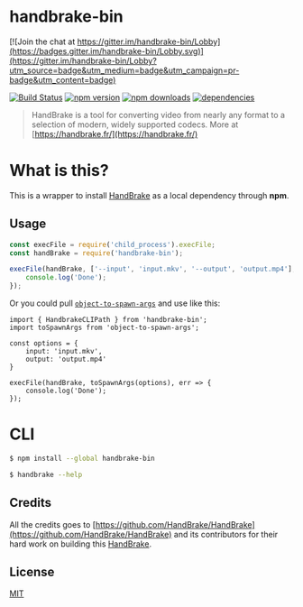 # handbrake-bin

[![Join the chat at https://gitter.im/handbrake-bin/Lobby](https://badges.gitter.im/handbrake-bin/Lobby.svg)](https://gitter.im/handbrake-bin/Lobby?utm_source=badge&utm_medium=badge&utm_campaign=pr-badge&utm_content=badge)

[![Build Status](https://travis-ci.org/Milewski/handbrake-bin.svg?branch=master)](https://travis-ci.org/Milewski/handbrake-bin)
[![npm version](https://badge.fury.io/js/handbrake-bin.svg)](https://badge.fury.io/js/handbrake-bin)
[![npm downloads](https://img.shields.io/npm/dm/handbrake-bin.svg)](https://www.npmjs.com/package/handbrake-bin)
[![dependencies](https://david-dm.org/Milewski/handbrake-bin.svg)](https://www.npmjs.com/package/handbrake-bin)

> HandBrake is a tool for converting video from nearly any format to a selection of modern, widely supported codecs. More at [https://handbrake.fr/](https://handbrake.fr/)

# What is this?

This is a wrapper to install [HandBrake](https://handbrake.fr) as a local dependency through **npm**.

## Usage
```js
const execFile = require('child_process').execFile;
const handBrake = require('handbrake-bin');

execFile(handBrake, ['--input', 'input.mkv', '--output', 'output.mp4'], err => {
	console.log('Done');
});
```
Or you could pull [```object-to-spawn-args```](https://www.npmjs.com/package/object-to-spawn-args) and use like this:
```
import { HandbrakeCLIPath } from 'handbrake-bin';
import toSpawnArgs from 'object-to-spawn-args';

const options = {
    input: 'input.mkv',
    output: 'output.mp4'
}

execFile(handBrake, toSpawnArgs(options), err => {
	console.log('Done');
});
```

# CLI

```bash
$ npm install --global handbrake-bin
```
```bash
$ handbrake --help
```

## Credits

All the credits goes to [https://github.com/HandBrake/HandBrake](https://github.com/HandBrake/HandBrake) and its contributors for their hard work on building this [HandBrake](https://handbrake.fr).

## License 

[MIT](LICENSE)
